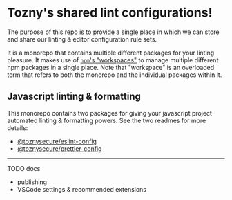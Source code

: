# Tozny's shared lint configurations!

The purpose of this repo is to provide a single place in which we can store and share our linting & editor configuration rule sets.

It is a monorepo that contains multiple different packages for your linting pleasure. It makes use of [`npm`'s "workspaces"](https://docs.npmjs.com/cli/v8/using-npm/workspaces) to manage multiple different npm packages in a single place. Note that "workspace" is an overloaded term that refers to both the monorepo and the individual packages within it.

## Javascript linting & formatting
This monorepo contains two packages for giving your javascript project automated linting & formatting powers. See the two readmes for more details:
* [@toznysecure/eslint-config](./eslint-config#readme)
* [@toznysecure/prettier-config](./prettier-config#readme)

---

TODO docs
* publishing
* VSCode settings & recommended extensions
